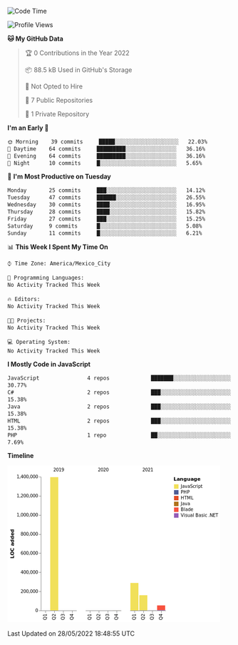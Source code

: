 <!--START_SECTION:waka-->
![Code Time](http://img.shields.io/badge/Code%20Time-0%20secs-blue)

![Profile Views](http://img.shields.io/badge/Profile%20Views-0-blue)

**🐱 My GitHub Data** 

> 🏆 0 Contributions in the Year 2022
 > 
> 📦 88.5 kB Used in GitHub's Storage 
 > 
> 🚫 Not Opted to Hire
 > 
> 📜 7 Public Repositories 
 > 
> 🔑 1 Private Repository 
 > 
**I'm an Early 🐤** 

```text
🌞 Morning    39 commits     █████░░░░░░░░░░░░░░░░░░░░   22.03% 
🌆 Daytime    64 commits     █████████░░░░░░░░░░░░░░░░   36.16% 
🌃 Evening    64 commits     █████████░░░░░░░░░░░░░░░░   36.16% 
🌙 Night      10 commits     █░░░░░░░░░░░░░░░░░░░░░░░░   5.65%

```
📅 **I'm Most Productive on Tuesday** 

```text
Monday       25 commits     ███░░░░░░░░░░░░░░░░░░░░░░   14.12% 
Tuesday      47 commits     ██████░░░░░░░░░░░░░░░░░░░   26.55% 
Wednesday    30 commits     ████░░░░░░░░░░░░░░░░░░░░░   16.95% 
Thursday     28 commits     ████░░░░░░░░░░░░░░░░░░░░░   15.82% 
Friday       27 commits     ███░░░░░░░░░░░░░░░░░░░░░░   15.25% 
Saturday     9 commits      █░░░░░░░░░░░░░░░░░░░░░░░░   5.08% 
Sunday       11 commits     █░░░░░░░░░░░░░░░░░░░░░░░░   6.21%

```


📊 **This Week I Spent My Time On** 

```text
⌚︎ Time Zone: America/Mexico_City

💬 Programming Languages: 
No Activity Tracked This Week

🔥 Editors: 
No Activity Tracked This Week

🐱‍💻 Projects: 
No Activity Tracked This Week

💻 Operating System: 
No Activity Tracked This Week

```

**I Mostly Code in JavaScript** 

```text
JavaScript               4 repos             ███████░░░░░░░░░░░░░░░░░░   30.77% 
C#                       2 repos             ███░░░░░░░░░░░░░░░░░░░░░░   15.38% 
Java                     2 repos             ███░░░░░░░░░░░░░░░░░░░░░░   15.38% 
HTML                     2 repos             ███░░░░░░░░░░░░░░░░░░░░░░   15.38% 
PHP                      1 repo              ██░░░░░░░░░░░░░░░░░░░░░░░   7.69%

```


**Timeline**

![Chart not found](https://raw.githubusercontent.com/JorgeGinez/JorgeGinez/main/charts/bar_graph.png) 


 Last Updated on 28/05/2022 18:48:55 UTC
<!--END_SECTION:waka-->
